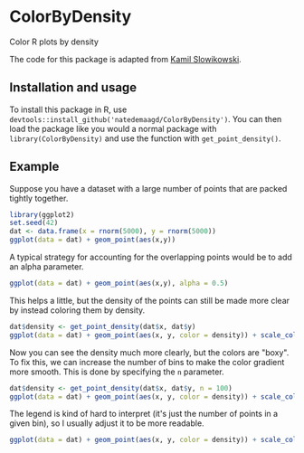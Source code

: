 # ColorByDensity
Color R plots by density

The code for this package is adapted from [Kamil Slowikowski](https://slowkow.com/notes/ggplot2-color-by-density/).


## Installation and usage
To install this package in R, use `devtools::install_github('natedemaagd/ColorByDensity')`. You can then load the package like you would a normal package with `library(ColorByDensity)` and use the function with `get_point_density()`.


## Example
Suppose you have a dataset with a large number of points that are packed tightly together.
```r
library(ggplot2)
set.seed(42)
dat <- data.frame(x = rnorm(5000), y = rnorm(5000))
ggplot(data = dat) + geom_point(aes(x,y))
```
A typical strategy for accounting for the overlapping points would be to add an alpha parameter.
```r
ggplot(data = dat) + geom_point(aes(x,y), alpha = 0.5)
```
This helps a little, but the density of the points can still be made more clear by instead coloring them by density.
```r
dat$density <- get_point_density(dat$x, dat$y)
ggplot(data = dat) + geom_point(aes(x, y, color = density)) + scale_color_gradientn(colors = rev(rainbow(5)))
```
Now you can see the density much more clearly, but the colors are "boxy". To fix this, we can increase the number of bins to make the color gradient more smooth. This is done by specifying the `n` parameter.
```r
dat$density <- get_point_density(dat$x, dat$y, n = 100)
ggplot(data = dat) + geom_point(aes(x, y, color = density)) + scale_color_gradientn(colors = rev(rainbow(5)))
```
The legend is kind of hard to interpret (it's just the number of points in a given bin), so I usually adjust it to be more readable.
```r
ggplot(data = dat) + geom_point(aes(x, y, color = density)) + scale_color_gradientn(colors = rev(rainbow(5)),
                                                                                    breaks = c(min(dat$density), max(dat$density)),
                                                                                    labels = c('Low', 'High'),
                                                                                    name = 'Point density')
```
